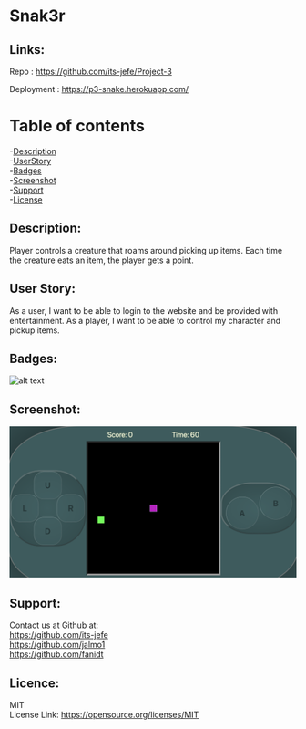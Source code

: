 # Snak3r

 ## Links: <br />
  
  Repo : https://github.com/its-jefe/Project-3

  Deployment : https://p3-snake.herokuapp.com/

 # Table of contents <br />
 -[Description](#Description) <br />
 -[UserStory](#UserStory) <br />
 -[Badges](#Badges) <br />
 -[Screenshot](##Screenshot) <br />
 -[Support](#Support) <br />
 -[License](#Licence) <br />

  ## Description: <br />
  Player controls a creature that roams around picking up items. Each time the creature eats an item, the player gets a point.

  ## User Story: <br />
  As a user, I want to be able to login to the website and be provided with entertainment. 
  As a player, I want to be able to control my character and pickup items. 
  
  ## Badges: <br />
  ![alt text](https://img.shields.io/badge/license-MIT-green)
  
  ## Screenshot: <br />
 ![alt text](./client/snakegame.png)
 
  ## Support: <br />
  Contact us at Github at: <br />
  https://github.com/its-jefe<br />
                           https://github.com/jalmo1<br />
                           https://github.com/fanidt

  
  ## Licence: <br />
  MIT <br />
  License Link: https://opensource.org/licenses/MIT


